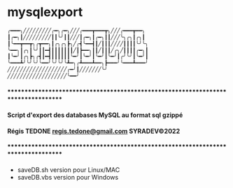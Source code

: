 # mysqlexport

```html
╭━━━╮╱╱╱╱╱╱╱╱╱╭━╮╭━╮╱╱╱╭━━━┳━━━┳╮╱╱╱╭━━━┳━━╮
┃╭━╮┃╱╱╱╱╱╱╱╱╱┃┃╰╯┃┃╱╱╱┃╭━╮┃╭━╮┃┃╱╱╱╰╮╭╮┃╭╮┃
┃╰━━┳━━┳╮╭┳━━╮┃╭╮╭╮┣╮╱╭┫╰━━┫┃╱┃┃┃╱╱╱╱┃┃┃┃╰╯╰╮
╰━━╮┃╭╮┃╰╯┃┃━┫┃┃┃┃┃┃┃╱┃┣━━╮┃┃╱┃┃┃╱╭╮╱┃┃┃┃╭━╮┃
┃╰━╯┃╭╮┣╮╭┫┃━┫┃┃┃┃┃┃╰━╯┃╰━╯┃╰━╯┃╰━╯┃╭╯╰╯┃╰━╯┃
╰━━━┻╯╰╯╰╯╰━━╯╰╯╰╯╰┻━╮╭┻━━━┻━━╮┣━━━╯╰━━━┻━━━╯
╱╱╱╱╱╱╱╱╱╱╱╱╱╱╱╱╱╱╱╭━╯┃╱╱╱╱╱╱╱╰╯
╱╱╱╱╱╱╱╱╱╱╱╱╱╱╱╱╱╱╱╰━━╯
```


#### ********************************************************************************
#### Script d'export des databases MySQL au format sql gzippé
#### Régis TEDONE <regis.tedone@gmail.com> SYRADEV©2022
#### ********************************************************************************

- saveDB.sh version pour Linux/MAC
- saveDB.vbs version pour Windows
